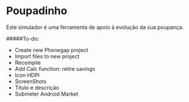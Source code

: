 # Poupadinho

Este simulador é uma ferramenta de apoio à evolução da sua poupança.

#####To-do:
- Create new Phonegap project
- Import files to new project
- Recompile
- Add Calc function: retire savings
- Icon HDPI
- ScreenShots
- Título e descrição
- Submeter Android Market
